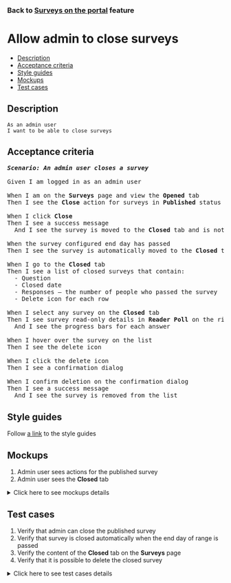 ### Back to [Surveys on the portal](../../README.md) feature

# Allow admin to close surveys

- [Description](#description)
- [Acceptance criteria](#acceptance-criteria)
- [Style guides](#style-guides)
- [Mockups](#mockups)
- [Test cases](#test-cases)

## Description

    As an admin user
    I want to be able to close surveys

## Acceptance criteria

<pre>
<b><i>Scenario: An admin user closes a survey</i></b>

Given I am logged in as an admin user

When I am on the <b>Surveys</b> page and view the <b>Opened</b> tab
Then I see the <b>Close</b> action for surveys in <b>Published</b> status

When I click <b>Close</b>
Then I see a success message
  And I see the survey is moved to the <b>Closed</b> tab and is not available for users

When the survey configured end day has passed
Then I see the survey is automatically moved to the <b>Closed</b> tab and is not available for users

When I go to the <b>Closed</b> tab
Then I see a list of closed surveys that contain:
  - Question
  - Closed date
  - Responses – the number of people who passed the survey
  - Delete icon for each row

When I select any survey on the <b>Closed</b> tab
Then I see survey read-only details in <b>Reader Poll</b> on the right side without any action buttons
  And I see the progress bars for each answer

When I hover over the survey on the list
Then I see the delete icon

When I click the delete icon
Then I see a confirmation dialog

When I confirm deletion on the confirmation dialog
Then I see a success message
  And I see the survey is removed from the list
</pre>

## Style guides

Follow [a link](https://www.figma.com/proto/0zkkf5WC77OSpvyD6YXpFE/Style-guides?page-id=0%3A1&node-id=19%3A5368&viewport=266%2C48%2C0.54&scaling=min-zoom&starting-point-node-id=19%3A5368) to the style guides

## Mockups

1. Admin user sees actions for the published survey
2. Admin user sees the <b>Closed</b> tab

<details>
  <summary>Click here to see mockups details</summary>

**1. Admin user sees actions for the published survey:**

![Admin user sees actions for the published survey](/sports_hub_portal/web_application_features/surveys/images/admin_published_actions.png)

**2. Admin user sees the Closed tab:**

![Admin user sees the Closed tab](/sports_hub_portal/web_application_features/surveys/images/admin_surveys_closed_tab.png)

</details>

## Test cases

1. Verify that admin can close the published survey
2. Verify that survey is closed automatically when the end day of range is passed
3. Verify the content of the <b>Closed</b> tab on the <b>Surveys</b> page
4. Verify that it is possible to delete the closed survey

<details>
  <summary>Click here to see test cases details</summary>

### **#1. Verify that admin can close the published survey**

|Preconditions|Steps|Expected result
--------------|-----|----------
|- Log in with admin account</br>- Go to the <b>Surveys</b> configuration page</br>- There is a published survey|1) Select the published survey</br>2) Click the <b>Published</b> status</br>3) Select <b>Close</b> action|3) The survey is moved to the <b>Closed</b> tab. The survey is not available for users to vote|

### **#2. Verify that survey is closed automatically when the end day of range is passed**

|Preconditions|Steps|Expected result
--------------|-----|----------
|- Log in with admin account</br>- Go to the <b>Surveys</b> configuration page</br>- There is the published survey with a configured end date (mm.dd.yyyy)|1) Check when the selected date passes|1) The survey is moved to the <b>Closed</b> tab. The survey is not available for users to vote|

### **#3. Verify the content of the Closed tab on the Surveys page**

|Preconditions|Steps|Expected result
--------------|-----|----------
|- Log in with admin account</br>- Go to the <b>Surveys</b> configuration page|1) Observe the content of the <b>Closed</b> tab|1) There is a table with 3 columns:</br>- Question (text of question)</br>- Closed date</br>- Responses (amount of users who responded to the survey). When the user hovers over a row, the delete icon appears|

### **#4. Verify that it is possible to delete the closed survey**

|Preconditions|Steps|Expected result
--------------|-----|----------
|- Log in with admin account</br>- Go to the <b>Surveys</b> configuration page</br>- There is a closed survey|1) Select the closed survey</br>2) Click <b>Delete</b></br>3) Confirm on the confirmation dialog|2) The survey is removed from the <b>Closed</b> tab|

</details>
